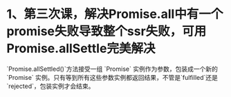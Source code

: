 <h1>1、第三次课，解决Promise.all中有一个promise失败导致整个ssr失败，可用Promise.allSettle完美解决</h1>
`Promise.allSettled()`方法接受一组 `Promise` 实例作为参数，包装成一个新的 `Promise` 实例。只有等到所有这些参数实例都返回结果，不管是`fulfilled`还是`rejected`，包装实例才会结束。
